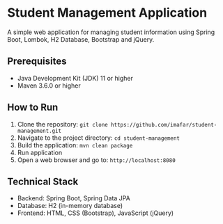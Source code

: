 # Student Management Application

A simple web application for managing student information using Spring Boot, Lombok, H2 Database, Bootstrap and jQuery.

## Prerequisites

- Java Development Kit (JDK) 11 or higher
- Maven 3.6.0 or higher

## How to Run

1. Clone the repository: `git clone https://github.com/imafar/student-management.git`
2. Navigate to the project directory: `cd student-management`
3. Build the application: `mvn clean package`
4. Run application
5. Open a web browser and go to: `http://localhost:8080`

## Technical Stack

- Backend: Spring Boot, Spring Data JPA
- Database: H2 (in-memory database)
- Frontend: HTML, CSS (Bootstrap), JavaScript (jQuery)

